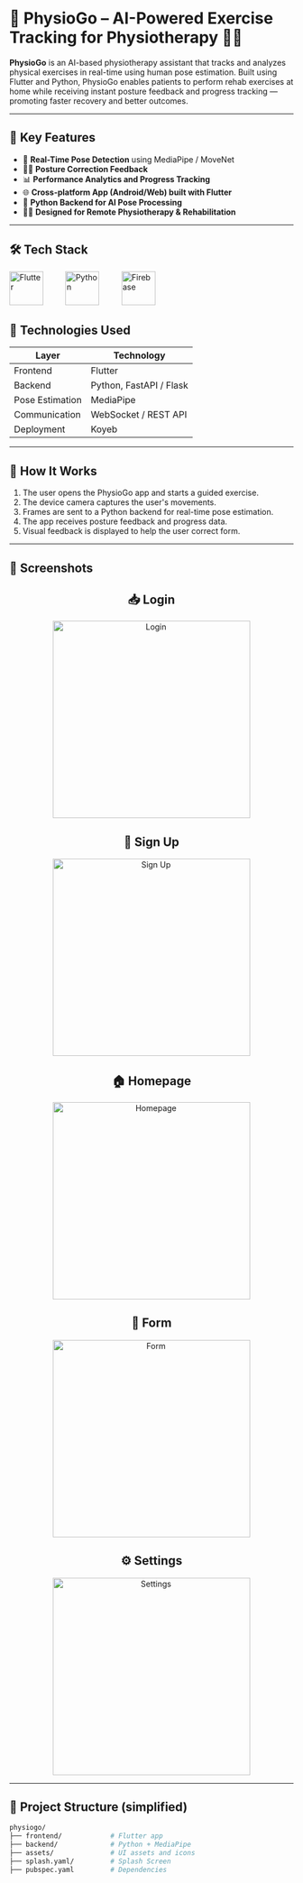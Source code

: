 # 📱 PhysioGo – AI-Powered Exercise Tracking for Physiotherapy 💪🤖

**PhysioGo** is an AI-based physiotherapy assistant that tracks and analyzes physical exercises in real-time using human pose estimation. Built using Flutter and Python, PhysioGo enables patients to perform rehab exercises at home while receiving instant posture feedback and progress tracking — promoting faster recovery and better outcomes.

---

## 🧠 Key Features

- 🎯 **Real-Time Pose Detection** using MediaPipe / MoveNet
- 🧍‍♂️ **Posture Correction Feedback**
- 📊 **Performance Analytics and Progress Tracking**
- 🌐 **Cross-platform App (Android/Web) built with Flutter**
- 🔁 **Python Backend for AI Pose Processing**
- 👨‍⚕️ **Designed for Remote Physiotherapy & Rehabilitation**

---






## 🛠️ Tech Stack

<img src="https://cdn.jsdelivr.net/gh/devicons/devicon/icons/flutter/flutter-original.svg" alt="Flutter" width="60" />&nbsp;&nbsp;&nbsp;&nbsp;&nbsp;&nbsp;&nbsp;&nbsp;&nbsp;
<img src="https://cdn.jsdelivr.net/gh/devicons/devicon/icons/python/python-original.svg" alt="Python" width="60" />&nbsp;&nbsp;&nbsp;&nbsp;&nbsp;&nbsp;&nbsp;&nbsp;&nbsp;
<img src="https://cdn.jsdelivr.net/gh/devicons/devicon/icons/firebase/firebase-plain.svg" alt="Firebase" width="60" />




## 🧰 Technologies Used



| Layer         | Technology            |
|---------------|------------------------|
| Frontend      | Flutter                |
| Backend       | Python, FastAPI / Flask |
| Pose Estimation | MediaPipe    |
| Communication | WebSocket / REST API   |
| Deployment    | Koyeb |

---

## 🚀 How It Works

1. The user opens the PhysioGo app and starts a guided exercise.
2. The device camera captures the user's movements.
3. Frames are sent to a Python backend for real-time pose estimation.
4. The app receives posture feedback and progress data.
5. Visual feedback is displayed to help the user correct form.

---

## 📸 Screenshots
<h2 align="center">📥 Login</h2>
<p align="center">
  <img src="https://github.com/ak-abdullah/FYP-Demo/blob/main/images/login.png?raw=true" alt="Login" width="350" />
</p>

<h2 align="center">📝 Sign Up</h2>
<p align="center">
  <img src="https://github.com/ak-abdullah/FYP-Demo/blob/main/images/sign%20up.png?raw=true" alt="Sign Up" width="350" />
</p>

<h2 align="center">🏠 Homepage</h2>
<p align="center">
  <img src="https://github.com/ak-abdullah/FYP-Demo/blob/main/images/homepage.png?raw=true" alt="Homepage" width="350" />
</p>

<h2 align="center">📝 Form</h2>
<p align="center">
  <img src="https://github.com/ak-abdullah/FYP-Demo/blob/main/images/form.png?raw=true" alt="Form" width="350" />
</p>

<h2 align="center">⚙️ Settings</h2>
<p align="center">
  <img src="https://github.com/ak-abdullah/FYP-Demo/blob/main/images/settings.png?raw=true" alt="Settings" width="350" />
</p>



---

## 📁 Project Structure (simplified)

```bash
physiogo/
├── frontend/            # Flutter app
├── backend/             # Python + MediaPipe
├── assets/              # UI assets and icons
├── splash.yaml/         # Splash Screen
├── pubspec.yaml         # Dependencies
